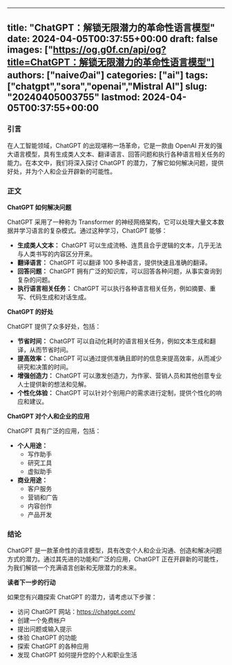 
---
title: "ChatGPT：解锁无限潜力的革命性语言模型"
date: 2024-04-05T00:37:55+00:00
draft: false
images: ["https://og.g0f.cn/api/og?title=ChatGPT：解锁无限潜力的革命性语言模型"]
authors: ["naiveのai"]
categories: ["ai"]
tags: ["chatgpt","sora","openai","Mistral AI"]
slug: "20240405003755"
lastmod: 2024-04-05T00:37:55+00:00
---
### 引言

在人工智能领域，ChatGPT 的出现堪称一场革命，它是一款由 OpenAI 开发的强大语言模型，具有生成类人文本、翻译语言、回答问题和执行各种语言相关任务的能力。在本文中，我们将深入探讨 ChatGPT 的潜力，了解它如何解决问题，提供好处，并为个人和企业开辟新的可能性。

### 正文

**ChatGPT 如何解决问题**

ChatGPT 采用了一种称为 Transformer 的神经网络架构，它可以处理大量文本数据并学习语言的复杂模式。通过这种学习，ChatGPT 能够：

- **生成类人文本：** ChatGPT 可以生成流畅、连贯且合乎逻辑的文本，几乎无法与人类书写的内容区分开来。
- **翻译语言：** ChatGPT 可以翻译 100 多种语言，提供快速且准确的翻译。
- **回答问题：** ChatGPT 拥有广泛的知识库，可以回答各种问题，从事实查询到复杂的问题。
- **执行语言相关任务：** ChatGPT 可以执行各种语言相关任务，例如摘要、重写、代码生成和对话生成。

**ChatGPT 的好处**

ChatGPT 提供了众多好处，包括：

- **节省时间：** ChatGPT 可以自动化耗时的语言相关任务，例如文本生成和翻译，从而节省时间。
- **提高效率：** ChatGPT 可以通过提供准确且即时的信息来提高效率，从而减少研究和决策的时间。
- **增强创造力：** ChatGPT 可以激发创造力，为作家、营销人员和其他创意专业人士提供新的想法和见解。
- **个性化体验：** ChatGPT 可以针对个别用户的需求进行定制，提供个性化的响应和建议。

**ChatGPT 对个人和企业的应用**

ChatGPT 具有广泛的应用，包括：

- **个人用途：**
    - 写作助手
    - 研究工具
    - 虚拟助手
- **商业用途：**
    - 客户服务
    - 营销和广告
    - 内容创作
    - 产品开发

### 结论

ChatGPT 是一款革命性的语言模型，具有改变个人和企业沟通、创造和解决问题方式的潜力。通过其先进的功能和广泛的应用，ChatGPT 正在开辟新的可能性，为我们解锁一个充满语言创新和无限潜力的未来。

**读者下一步的行动**

如果您有兴趣探索 ChatGPT 的潜力，请考虑以下步骤：

- 访问 ChatGPT 网站：https://chatgpt.com/
- 创建一个免费帐户
- 提出问题或输入提示
- 体验 ChatGPT 的功能
- 探索 ChatGPT 的各种应用
- 发现 ChatGPT 如何提升您的个人和职业生活
